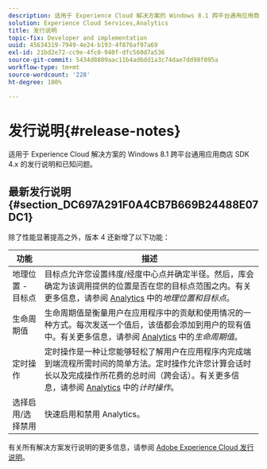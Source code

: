 ```yaml
---
description: 适用于 Experience Cloud 解决方案的 Windows 8.1 跨平台通用应用商店 SDK 4.x 的发行说明和已知问题。
solution: Experience Cloud Services,Analytics
title: 发行说明
topic-fix: Developer and implementation
uuid: 45634319-7949-4e24-b193-4f876af97a69
exl-id: 21bd2e72-cc9e-4fc0-940f-dfc560d7a536
source-git-commit: 5434d8809aac11b4ad6dd1a3c74dae7dd98f095a
workflow-type: tm+mt
source-wordcount: '228'
ht-degree: 100%

---
```


# 发行说明{#release-notes}

适用于 Experience Cloud 解决方案的 Windows 8.1 跨平台通用应用商店 SDK 4.x 的发行说明和已知问题。

## 最新发行说明 {#section_DC697A291F0A4CB7B669B24488E07DC1}

除了性能显著提高之外，版本 4 还新增了以下功能：

| 功能 | 描述 |
|--- |--- |
| 地理位置 - 目标点 | 目标点允许您设置纬度/经度中心点并确定半径。然后，库会确定为该调用提供的位置是否在您的目标点范围之内。有关更多信息，请参阅 [Analytics](/help/windows-appstore/analytics/analytics.md) 中的&#x200B;*地理位置和目标点*。 |
| 生命周期值 | 生命周期值是衡量用户在应用程序中的贡献和使用情况的一种方式。每次发送一个值后，该值都会添加到用户的现有值中。有关更多信息，请参阅 [Analytics](/help/windows-appstore/analytics/analytics.md) 中的&#x200B;*生命周期值*。 |
| 定时操作 | 定时操作是一种让您能够轻松了解用户在应用程序内完成端到端流程所需时间的简单方法。定时操作允许您计算会话时长以及完成操作所花费的总时间（跨会话）。有关更多信息，请参阅 [Analytics](/help/windows-appstore/analytics/analytics.md) 中的&#x200B;*计时操作*。 |
| 选择启用/选择禁用 | 快速启用和禁用 Analytics。 |

有关所有解决方案发行说明的更多信息，请参阅 [Adobe Experience Cloud 发行说明](https://experienceleague.adobe.com/docs/release-notes/experience-cloud/current.html?lang=zh-Hans)。
